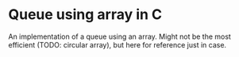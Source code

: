 # Queue using array in C

An implementation of a queue using an array. Might not be the most efficient
(TODO: circular array), but here for reference just in case.
